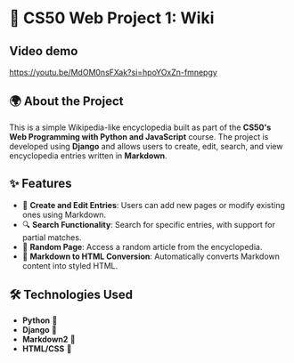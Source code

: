 # 📖 CS50 Web Project 1: Wiki

## Video demo
https://youtu.be/MdOM0nsFXak?si=hpoYOxZn-fmnepgy

## 🌍 About the Project

This is a simple Wikipedia-like encyclopedia built as part of the **CS50's Web Programming with Python and JavaScript** course. The project is developed using **Django** and allows users to create, edit, search, and view encyclopedia entries written in **Markdown**.

## ✨ Features

- 📝 **Create and Edit Entries**: Users can add new pages or modify existing ones using Markdown.
- 🔍 **Search Functionality**: Search for specific entries, with support for partial matches.
- 🎲 **Random Page**: Access a random article from the encyclopedia.
- 🔄 **Markdown to HTML Conversion**: Automatically converts Markdown content into styled HTML.

## 🛠️ Technologies Used

- **Python** 🐍
- **Django** 🎯
- **Markdown2** 📄
- **HTML/CSS** 🎨
